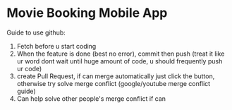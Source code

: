 # Movie Booking Mobile App
Guide to use github:
1. Fetch before u start coding
2. When the feature is done (best no error), commit then push (treat it like ur word dont wait until huge amount of code, u should frequently push ur code)
3. create Pull Request, if can merge automatically just click the button, otherwise try solve merge conflict (google/youtube merge conflict guide)
4. Can help solve other people's merge conflict if can

